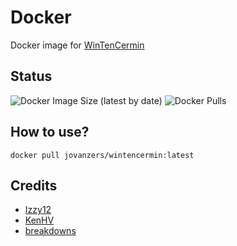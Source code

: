 # Docker
Docker image for [WinTenCermin](https://github.com/jovanzers/WinTenCermin)

## Status
![Docker Image Size (latest by date)](https://img.shields.io/docker/image-size/jovanzers/wintencermin?style=for-the-badge&label=Docker%20Size&logo=docker)
![Docker Pulls](https://img.shields.io/docker/pulls/jovanzers/wintencermin?style=for-the-badge&label=Docker%20Pull&logo=docker)

## How to use?
```
docker pull jovanzers/wintencermin:latest
```

## Credits
- [Izzy12](https://github.com/lzzy12/)
- [KenHV](https://github.com/KenHV/)
- [breakdowns](https://github.com/breakdowns/)
